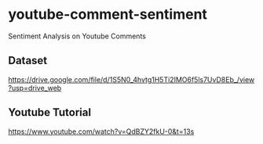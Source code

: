# youtube-comment-sentiment
Sentiment Analysis on Youtube Comments

## Dataset
https://drive.google.com/file/d/1S5N0_4hvtg1H5Ti2IMO6f5ls7UvD8Eb_/view?usp=drive_web

## Youtube Tutorial
https://www.youtube.com/watch?v=QdBZY2fkU-0&t=13s
